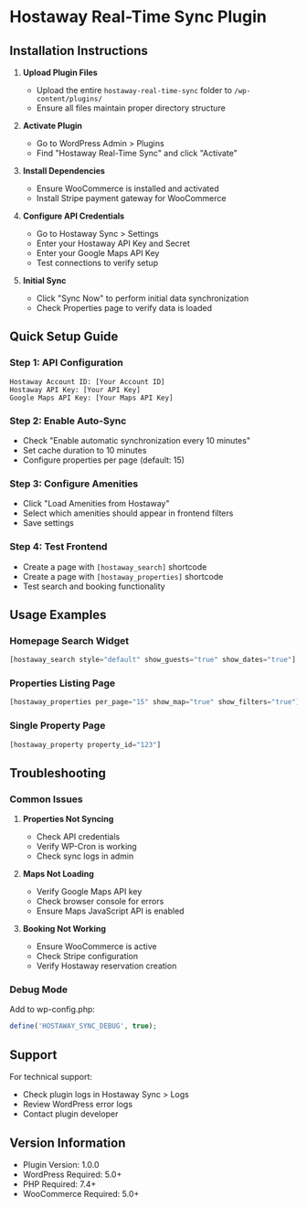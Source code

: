 # Hostaway Real-Time Sync Plugin

## Installation Instructions

1. **Upload Plugin Files**
   - Upload the entire `hostaway-real-time-sync` folder to `/wp-content/plugins/`
   - Ensure all files maintain proper directory structure

2. **Activate Plugin**
   - Go to WordPress Admin > Plugins
   - Find "Hostaway Real-Time Sync" and click "Activate"

3. **Install Dependencies**
   - Ensure WooCommerce is installed and activated
   - Install Stripe payment gateway for WooCommerce

4. **Configure API Credentials**
   - Go to Hostaway Sync > Settings
   - Enter your Hostaway API Key and Secret
   - Enter your Google Maps API Key
   - Test connections to verify setup

5. **Initial Sync**
   - Click "Sync Now" to perform initial data synchronization
   - Check Properties page to verify data is loaded

## Quick Setup Guide

### Step 1: API Configuration
```
Hostaway Account ID: [Your Account ID]
Hostaway API Key: [Your API Key]
Google Maps API Key: [Your Maps API Key]
```

### Step 2: Enable Auto-Sync
- Check "Enable automatic synchronization every 10 minutes"
- Set cache duration to 10 minutes
- Configure properties per page (default: 15)

### Step 3: Configure Amenities
- Click "Load Amenities from Hostaway"
- Select which amenities should appear in frontend filters
- Save settings

### Step 4: Test Frontend
- Create a page with `[hostaway_search]` shortcode
- Create a page with `[hostaway_properties]` shortcode
- Test search and booking functionality

## Usage Examples

### Homepage Search Widget
```php
[hostaway_search style="default" show_guests="true" show_dates="true"]
```

### Properties Listing Page
```php
[hostaway_properties per_page="15" show_map="true" show_filters="true"]
```

### Single Property Page
```php
[hostaway_property property_id="123"]
```

## Troubleshooting

### Common Issues

1. **Properties Not Syncing**
   - Check API credentials
   - Verify WP-Cron is working
   - Check sync logs in admin

2. **Maps Not Loading**
   - Verify Google Maps API key
   - Check browser console for errors
   - Ensure Maps JavaScript API is enabled

3. **Booking Not Working**
   - Ensure WooCommerce is active
   - Check Stripe configuration
   - Verify Hostaway reservation creation

### Debug Mode
Add to wp-config.php:
```php
define('HOSTAWAY_SYNC_DEBUG', true);
```

## Support

For technical support:
- Check plugin logs in Hostaway Sync > Logs
- Review WordPress error logs
- Contact plugin developer

## Version Information
- Plugin Version: 1.0.0
- WordPress Required: 5.0+
- PHP Required: 7.4+
- WooCommerce Required: 5.0+
